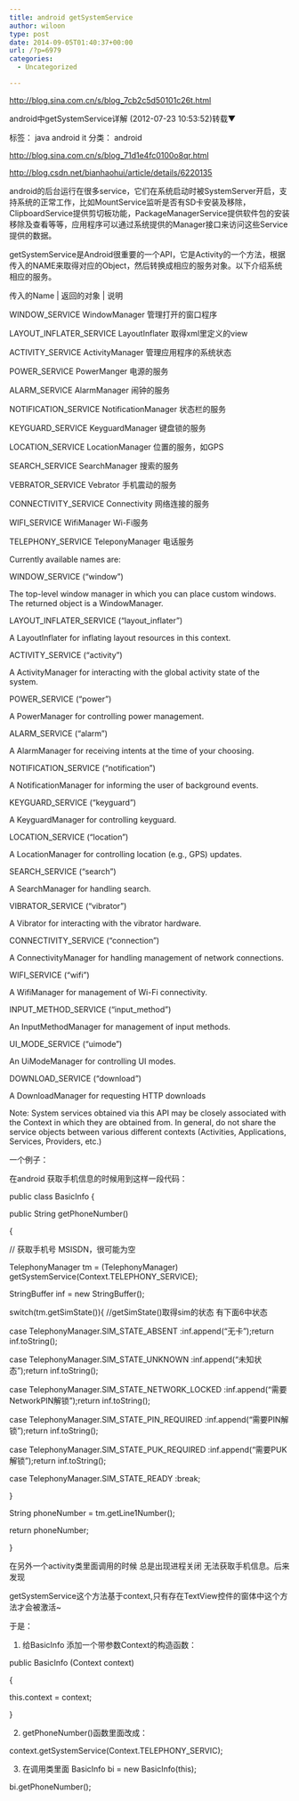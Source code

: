 ```yaml
---
title: android getSystemService
author: wiloon
type: post
date: 2014-09-05T01:40:37+00:00
url: /?p=6979
categories:
  - Uncategorized

---
```

http://blog.sina.com.cn/s/blog_7cb2c5d50101c26t.html

android中getSystemService详解 (2012-07-23 10:53:52)转载▼
  
标签： java android it 分类： android
  
http://blog.sina.com.cn/s/blog_71d1e4fc0100o8qr.html
  
http://blog.csdn.net/bianhaohui/article/details/6220135

android的后台运行在很多service，它们在系统启动时被SystemServer开启，支持系统的正常工作，比如MountService监听是否有SD卡安装及移除，ClipboardService提供剪切板功能，PackageManagerService提供软件包的安装移除及查看等等，应用程序可以通过系统提供的Manager接口来访问这些Service提供的数据。

getSystemService是Android很重要的一个API，它是Activity的一个方法，根据传入的NAME来取得对应的Object，然后转换成相应的服务对象。以下介绍系统相应的服务。

传入的Name | 返回的对象 | 说明
  
WINDOW_SERVICE WindowManager 管理打开的窗口程序

LAYOUT\_INFLATER\_SERVICE LayoutInflater 取得xml里定义的view

ACTIVITY_SERVICE ActivityManager 管理应用程序的系统状态

POWER_SERVICE PowerManger 电源的服务

ALARM_SERVICE AlarmManager 闹钟的服务

NOTIFICATION_SERVICE NotificationManager 状态栏的服务

KEYGUARD_SERVICE KeyguardManager 键盘锁的服务

LOCATION_SERVICE LocationManager 位置的服务，如GPS

SEARCH_SERVICE SearchManager 搜索的服务

VEBRATOR_SERVICE Vebrator 手机震动的服务

CONNECTIVITY_SERVICE Connectivity 网络连接的服务

WIFI_SERVICE WifiManager Wi-Fi服务

TELEPHONY_SERVICE TeleponyManager 电话服务
  
Currently available names are:
  
WINDOW_SERVICE (&#8220;window&#8221;)
  
The top-level window manager in which you can place custom windows. The returned object is a WindowManager.

LAYOUT\_INFLATER\_SERVICE (&#8220;layout_inflater&#8221;)
  
A LayoutInflater for inflating layout resources in this context.

ACTIVITY_SERVICE (&#8220;activity&#8221;)
  
A ActivityManager for interacting with the global activity state of the system.

POWER_SERVICE (&#8220;power&#8221;)
  
A PowerManager for controlling power management.

ALARM_SERVICE (&#8220;alarm&#8221;)
  
A AlarmManager for receiving intents at the time of your choosing.

NOTIFICATION_SERVICE (&#8220;notification&#8221;)
  
A NotificationManager for informing the user of background events.

KEYGUARD_SERVICE (&#8220;keyguard&#8221;)
  
A KeyguardManager for controlling keyguard.

LOCATION_SERVICE (&#8220;location&#8221;)
  
A LocationManager for controlling location (e.g., GPS) updates.

SEARCH_SERVICE (&#8220;search&#8221;)
  
A SearchManager for handling search.

VIBRATOR_SERVICE (&#8220;vibrator&#8221;)
  
A Vibrator for interacting with the vibrator hardware.

CONNECTIVITY_SERVICE (&#8220;connection&#8221;)
  
A ConnectivityManager for handling management of network connections.

WIFI_SERVICE (&#8220;wifi&#8221;)
  
A WifiManager for management of Wi-Fi connectivity.

INPUT\_METHOD\_SERVICE (&#8220;input_method&#8221;)
  
An InputMethodManager for management of input methods.

UI\_MODE\_SERVICE (&#8220;uimode&#8221;)
  
An UiModeManager for controlling UI modes.

DOWNLOAD_SERVICE (&#8220;download&#8221;)
  
A DownloadManager for requesting HTTP downloads

Note: System services obtained via this API may be closely associated with the Context in which they are obtained from. In general, do not share the service objects between various different contexts (Activities, Applications, Services, Providers, etc.)

一个例子：
  
在android 获取手机信息的时候用到这样一段代码：

public class BasicInfo {

public String getPhoneNumber()
  
{
  
// 获取手机号 MSISDN，很可能为空
  
TelephonyManager tm = (TelephonyManager) getSystemService(Context.TELEPHONY_SERVICE);
  
StringBuffer inf = new StringBuffer();
  
switch(tm.getSimState()){ //getSimState()取得sim的状态 有下面6中状态
  
case TelephonyManager.SIM\_STATE\_ABSENT :inf.append(&#8220;无卡&#8221;);return inf.toString();
  
case TelephonyManager.SIM\_STATE\_UNKNOWN :inf.append(&#8220;未知状态&#8221;);return inf.toString();
  
case TelephonyManager.SIM\_STATE\_NETWORK_LOCKED :inf.append(&#8220;需要NetworkPIN解锁&#8221;);return inf.toString();
  
case TelephonyManager.SIM\_STATE\_PIN_REQUIRED :inf.append(&#8220;需要PIN解锁&#8221;);return inf.toString();
  
case TelephonyManager.SIM\_STATE\_PUK_REQUIRED :inf.append(&#8220;需要PUK解锁&#8221;);return inf.toString();
  
case TelephonyManager.SIM\_STATE\_READY :break;
  
}

String phoneNumber = tm.getLine1Number();
  
return phoneNumber;
  
}

在另外一个activity类里面调用的时候 总是出现进程关闭 无法获取手机信息。后来发现

getSystemService这个方法基于context,只有存在TextView控件的窗体中这个方法才会被激活~

于是：
  
1. 给BasicInfo 添加一个带参数Context的构造函数：
  
public BasicInfo (Context context)
  
{
  
this.context = context;
  
}

2. getPhoneNumber()函数里面改成：
  
context.getSystemService(Context.TELEPHONY_SERVIC);

3. 在调用类里面 BasicInfo bi = new BasicInfo(this);
  
bi.getPhoneNumber();